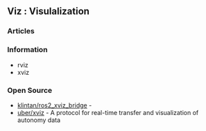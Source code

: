 ## Viz : Visulalization


### Articles



### Information
- rviz
- xviz


### Open Source
- [klintan/ros2_xviz_bridge](https://github.com/klintan/ros2_xviz_bridge) - 
- [uber/xviz](https://github.com/uber/xviz) - A protocol for real-time transfer and visualization of autonomy data

